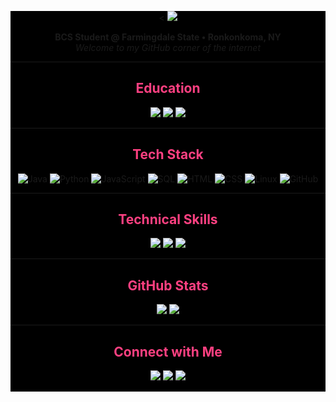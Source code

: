 
<div align="center" style="background-color: black">
<!-- Header Banner -->
<p align="center">
  <  <img src="https://capsule-render.vercel.app/api?type=waving&height=350&color=0:00000000,50:ff4081,100:00000000&text=Hi%20I'm%20Ryan&stroke=000&fontColor=ff4081&textBg=false&rotate=0&strokeWidth=2&fontSize=110&reversal=false&fontAlignY=50" />

</p>

<p align="center">
  <b>BCS Student @ Farmingdale State • Ronkonkoma, NY</b><br>
  <i>Welcome to my GitHub corner of the internet</i>
</p>


---

<h2><span style="color:#ff4081;">Education</span></h2>
<p align="center">
    <img src="https://readme-typing-svg.demolab.com?font=Fira+Code&weight=500&pause=5000&color=FFFFFF&center=true&width=800&lines=Farmingdale+State+College%2C+NY&background=&background=ff408122" />
    <img src="https://readme-typing-svg.demolab.com?font=Fira+Code&weight=500&pause=5000&color=FFFFFF&center=true&width=800&lines=Aug+2023+-+May+2027&background=&background=ff408122" />
    <img src="https://readme-typing-svg.demolab.com?font=Fira+Code&weight=500&pause=5000&color=FFFFFF&center=true&width=800&lines=B.S.+in+Computer+Programming+and+Information+Systems&background=&background=ff408122"/> 
</p>





---


<h2 style="color:#ff4081;">Tech Stack</h2>

![Java](https://img.shields.io/badge/Java-black?style=flat&logo=java&logoColor=ff4081)
![Python](https://img.shields.io/badge/Python-black?style=flat&logo=python&logoColor=ff4081)
![JavaScript](https://img.shields.io/badge/JavaScript-black?style=flat&logo=javascript&logoColor=ff4081)
![SQL](https://img.shields.io/badge/SQL-black?style=flat&logo=postgresql&logoColor=ff4081)
![HTML](https://img.shields.io/badge/HTML5-black?style=flat&logo=html5&logoColor=ff4081)
![CSS](https://img.shields.io/badge/CSS3-black?style=flat&logo=css3&logoColor=ff4081)
![Linux](https://img.shields.io/badge/Linux-black?style=flat&logo=linux&logoColor=ff4081)
![GitHub](https://img.shields.io/badge/GitHub-black?style=flat&logo=github&logoColor=ff4081)






---

<h2 style="color:#ff4081;">Technical Skills</h2>

<p align="center">
    <img src="https://readme-typing-svg.demolab.com?font=Fira+Code&weight=500&pause=5000&color=FFFFFF&center=true&width=800&lines=Java%2C+Python%2C+JavaScript%2C+SQL%2C+HTML%2FCSS&background=ff408122" />
    <img src="https://readme-typing-svg.demolab.com?font=Fira+Code&weight=500&pause=5000&color=FFFFFF&center=true&width=800&lines=Object-Oriented+Programming%2C+GUI+design%2C+Problem+Solving&background=ff408122" />
    <img src="https://readme-typing-svg.demolab.com?font=Fira+Code&weight=500&pause=5000&color=FFFFFF&center=true&width=800&lines=Git%2C+IntelliJ+IDEA%2C+VS+Code%2C+Excel%2C+Access%2C+Linux%2FUnix&background=ff408122"/>
</p>


---


<h2 style="color:#ff4081;">GitHub Stats</h2>

<div align="center">
  <img src="https://github-readme-stats.vercel.app/api?username=ryguy0601&show_icons=true&theme=tokyonight&title_color=ff4081&icon_color=ff4081" />
  <img src="https://github-readme-stats.vercel.app/api/top-langs/?username=ryguy0601&layout=compact&theme=tokyonight&title_color=ff4081" />
</div>

---


<h2 style="color:#ff4081;">Connect with Me</h2>

<p align="center">
  <a href="mailto:ryan.cuccu@gmail.com"><img src="https://img.shields.io/badge/Gmail-ff4081?style=for-the-badge&logo=gmail&logoColor=white" /></a>
  <a href="https://www.linkedin.com/in/ryan-cuccurullo-48b242261/"><img src="https://img.shields.io/badge/LinkedIn-ff4081?style=for-the-badge&logo=linkedin&logoColor=white" /></a>
  <a href="https://github.com/ryguy0601"><img src="https://img.shields.io/badge/GitHub-ff4081?style=for-the-badge&logo=github&logoColor=white" /></a>
</p>

---


